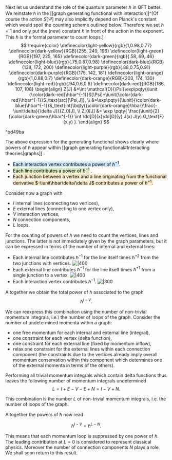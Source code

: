 
Next let us understand the role of the quantum parameter $\hbar$
in QFT better.
We reinstate $\hbar$ in the [[graph generating functional with interaction]]^[Of course the action $S[\Psi]$ may also implicitly depend on Planck's constant which would spoil the counting scheme outlined below. Therefore we set $\hbar=1$ and only put the (new) constant $\hbar$ in front of the action in the exponent. This $\hbar$ is the formal parameter to count loops.]
$$
\require{color}
\definecolor{light-yellow}{rgb}{1,0.98,0.77}
\definecolor{dark-yellow}{RGB}{255, 249, 196}
\definecolor{light-green}{RGB}{197, 225, 165}
\definecolor{dark-green}{rgb}{.58,.69,.46}
\definecolor{light-blue}{rgb}{.75,0.87,0.98}
\definecolor{dark-blue}{RGB}{138, 172, 200}
\definecolor{light-purple}{rgb}{.88,0.75,0.91}
\definecolor{dark-purple}{RGB}{175, 142, 181}
\definecolor{light-orange}{rgb}{1,0.88,0.7}
\definecolor{dark-orange}{RGB}{203, 174, 130}
\definecolor{light-red}{rgb}{.94,0.6,0.6}
\definecolor{dark-red}{RGB}{186, 107, 108}
\begin{align}
Z[J]
&=\int \mathcal{D}{\Psi}\exp\pqty{\iunit {\color{dark-red}\hbar^{-1}}S[\Psi]+\iunit{\color{dark-red}\hbar^{-1}}S_\text{src}[\Psi,J]},
\\
&=\exp\pqty{{\iunit}{\color{dark-blue}\hbar^{-1}}S_\text{int}\bqty{{\color{dark-orange}\hbar}\frac{-\iunit\delta}{\delta J}}}Z_0[J],
\\
Z_0[J]
&=
\exp \pqty{ \frac{\iunit}{2}{\color{dark-green}\hbar^{-1}} \int \dd[D]{x}\dd[D]{y} J(x) J(y) G_\text{F}(x,y) }.
\end{align}
$$

^bd49ba

The above expression for the generating functional
shows clearly where powers of $\hbar$ appear within [[graph generating functional#Interacting theories|graphs]] :
- <mark style="background: #BBDEFBA6;">Each interaction vertex contributes a power of $\hbar^{-1}$</mark>.
- <mark style="background: #C5E1A5A6;">Each line contributes a power of $\hbar^{-1}$</mark> .
- <mark style="background: #FFE0B2A6;">Each junction between a vertex and a line originating from the functional derivative $-\iunit\hbar\delta/\delta J$ contributes a power of $\hbar^{+1}$.</mark> 

Consider now a graph with
- $I$ internal lines (connecting two vertices),
- $E$ external lines (connecting to one vertex only),
- $V$ interaction vertices,
- $N$ connection components,
- $L$ loops.


For the counting of powers of $\hbar$ we need to count
the vertices, lines and junctions.
The latter is not immediately given by the graph parameters,
but it can be expressed in terms of the number of
internal and external lines:
- Each internal line contributes $\hbar^{-1}$ for the line itself times $\hbar^{+2}$ from the two junctions with vertices.
    ![|400](file:///C:/Users/Lucien/Documents/UNI/images/image37.png)
- Each external line contributes $\hbar^{-1}$ for the line itself times $\hbar^{+1}$ from a single junction to a vertex.
![|400](file:///C:/Users/Lucien/Documents/UNI/images/image27.png)
- Each interaction vertex contributes $\hbar^{-1}$.
![|300](file:///C:/Users/Lucien/Documents/UNI/images/image58.png)


Altogether we obtain the total power of $\hbar$ associated to the graph
$$
\hbar^{I-V}.
$$

We can reexpress this combination using the number of
non-trivial momentum integrals, i.e.\ the number of loops of the graph.
Consider the number of undetermined momenta within a graph:
- one free momentum for each internal and external line (integral),
 - one constraint for each vertex (delta function),
 - one constraint for each external line (fixed by momentum inflow),
 - relax one constraint for the external lines within each connection component (the constraints due to the vertices already imply overall momentum conservation within this component which determines one of the external momenta in terms of the others).

Performing all trivial momentum integrals which contain delta functions
thus leaves the following number of momentum integrals undetermined
$$
L=I+E-V-E+N=I-V+N.
$$

This combination is the number $L$ of non-trivial
momentum integrals, i.e. the number of loops of the graph.

Altogether the powers of $\hbar$ now read

$$
\hbar^{I-V} = \hbar^{L-N}.
$$

This means that each momentum loop is
suppressed by one power of $\hbar$.
The leading contribution at $L=0$
is considered to represent
classical physics.
Moreover the number of connection components $N$ plays a role.
We shall soon return to this result.
